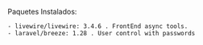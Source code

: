 

Paquetes Instalados:

    - livewire/livewire: 3.4.6 . FrontEnd async tools.
    - laravel/breeze: 1.28 . User control with passwords
